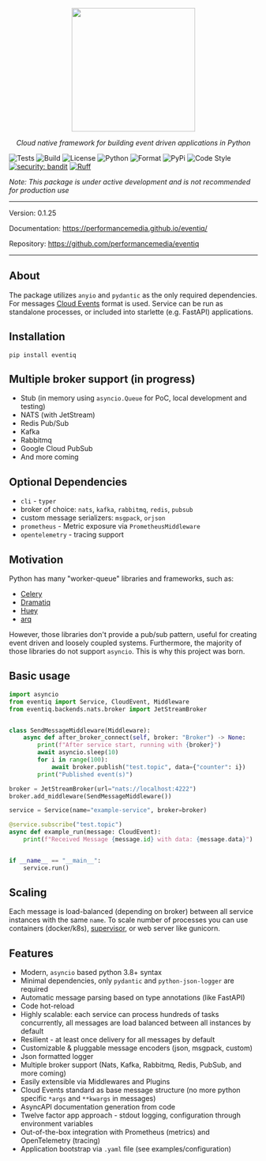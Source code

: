 <p align="center">
<img src="https://performancemedia.github.io/eventiq/assets/logo.svg" style="width: 250px">

</p>
<p align="center">
<em>Cloud native framework for building event driven applications in Python</em>
</p>

![Tests](https://github.com/performancemedia/eventiq/workflows/Test/badge.svg)
![Build](https://github.com/performancemedia/eventiq/workflows/Publish/badge.svg)
![License](https://img.shields.io/github/license/performancemedia/eventiq)
![Python](https://img.shields.io/pypi/pyversions/eventiq)
![Format](https://img.shields.io/pypi/format/eventiq)
![PyPi](https://img.shields.io/pypi/v/eventiq)
![Code Style](https://img.shields.io/badge/code%20style-black-000000.svg)
[![security: bandit](https://img.shields.io/badge/security-bandit-yellow.svg)](https://github.com/PyCQA/bandit)
[![Ruff](https://img.shields.io/endpoint?url=https://raw.githubusercontent.com/charliermarsh/ruff/main/assets/badge/v1.json)](https://github.com/charliermarsh/ruff)

*Note: This package is under active development and is not recommended for production use*

---
Version: 0.1.25

Documentation: https://performancemedia.github.io/eventiq/

Repository: https://github.com/performancemedia/eventiq

---
## About

The package utilizes `anyio` and `pydantic` as the only required dependencies.
For messages [Cloud Events](https://cloudevents.io/) format is used.
Service can be run as standalone processes, or included into starlette (e.g. FastAPI) applications.

## Installation

```shell
pip install eventiq
```

## Multiple broker support (in progress)

- Stub (in memory using `asyncio.Queue` for PoC, local development and testing)
- NATS (with JetStream)
- Redis Pub/Sub
- Kafka
- Rabbitmq
- Google Cloud PubSub
- And more coming

## Optional Dependencies
  - `cli` - `typer`
  - broker of choice: `nats`, `kafka`, `rabbitmq`, `redis`, `pubsub`
  - custom message serializers: `msgpack`, `orjson`
  - `prometheus` - Metric exposure via `PrometheusMiddleware`
  - `opentelemetry` - tracing support
## Motivation

Python has many "worker-queue" libraries and frameworks, such as:

- [Celery](https://docs.celeryq.dev/en/stable/getting-started/introduction.html)
- [Dramatiq](https://dramatiq.io/)
- [Huey](https://huey.readthedocs.io/en/latest/)
- [arq](https://arq-docs.helpmanual.io/)

However, those libraries don't provide a pub/sub pattern, useful for creating
event driven and loosely coupled systems. Furthermore, the majority of those libraries
do not support `asyncio`. This is why this project was born.

## Basic usage


```python
import asyncio
from eventiq import Service, CloudEvent, Middleware
from eventiq.backends.nats.broker import JetStreamBroker


class SendMessageMiddleware(Middleware):
    async def after_broker_connect(self, broker: "Broker") -> None:
        print(f"After service start, running with {broker}")
        await asyncio.sleep(10)
        for i in range(100):
            await broker.publish("test.topic", data={"counter": i})
        print("Published event(s)")

broker = JetStreamBroker(url="nats://localhost:4222")
broker.add_middleware(SendMessageMiddleware())

service = Service(name="example-service", broker=broker)

@service.subscribe("test.topic")
async def example_run(message: CloudEvent):
    print(f"Received Message {message.id} with data: {message.data}")


if __name__ == "__main__":
    service.run()

```


## Scaling

Each message is load-balanced (depending on broker) between all service instances with the same `name`.
To scale number of processes you can use containers (docker/k8s), [supervisor](http://supervisord.org/),
or web server like gunicorn.

## Features

- Modern, `asyncio` based python 3.8+ syntax
- Minimal dependencies, only `pydantic` and `python-json-logger` are required
- Automatic message parsing based on type annotations (like FastAPI)
- Code hot-reload
- Highly scalable: each service can process hundreds of tasks concurrently,
    all messages are load balanced between all instances by default
- Resilient - at least once delivery for all messages by default 
- Customizable & pluggable message encoders (json, msgpack, custom)
- Json formatted logger
- Multiple broker support (Nats, Kafka, Rabbitmq, Redis, PubSub, and more coming)
- Easily extensible via Middlewares and Plugins
- Cloud Events standard as base message structure (no more python specific `*args` and `**kwargs` in messages)
- AsyncAPI documentation generation from code
- Twelve factor app approach - stdout logging, configuration through environment variables
- Out-of-the-box integration with Prometheus (metrics) and OpenTelemetry (tracing)
- Application bootstrap via `.yaml` file (see examples/configuration)
